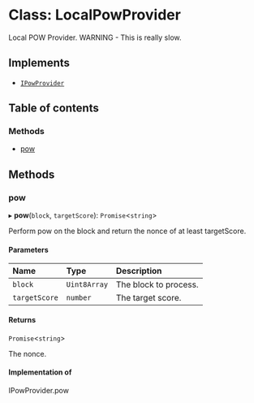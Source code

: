 # Class: LocalPowProvider

Local POW Provider.
WARNING - This is really slow.

## Implements

- [`IPowProvider`](../interfaces/IPowProvider.md)

## Table of contents

### Methods

- [pow](LocalPowProvider.md#pow)

## Methods

### pow

▸ **pow**(`block`, `targetScore`): `Promise`<`string`\>

Perform pow on the block and return the nonce of at least targetScore.

#### Parameters

| Name | Type | Description |
| :------ | :------ | :------ |
| `block` | `Uint8Array` | The block to process. |
| `targetScore` | `number` | The target score. |

#### Returns

`Promise`<`string`\>

The nonce.

#### Implementation of

IPowProvider.pow
